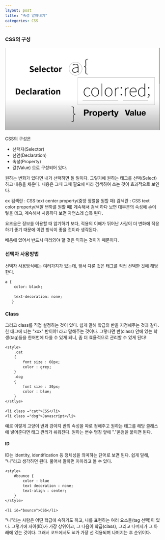 ```yaml
---
layout: post
title: "속성 알아내기"
categories: CSS
---
```

### CSS의 구성
![/assets/images/CSS 구성.png>](</assets/images/CSS 구성.png>)

CSS의 구성은
- 선택자(Selector)
- 선언(Declaration)
- 속성(Property)
- 값(Value)
으로 구성되어 있다.

원하는 변화가 있다면 내가 선택하면 될 일이다.
그렇기에 원하는 태그를 선택(Select)하고 내용을 채운다.
내용은 그때 그때 필요에 따라 검색하여 쓰는 것이 효과적으로 보인다.

ex 검색란 : CSS text center property(중앙 정렬을 원할 때)
	 검색란 : CSS text color property(색깔 변화를 원할 때)
계속해서 검색 하다 보면 대부분의 속성에 손이 닿을 테고, 계속해서 사용하다 보면 자연스레 습득 된다.

요즈음은 정보를 이용할 때 암기하기 보다, 적용의 이해가 뛰어난 사람이 더 변화에 적응하기 좋기 때문에 이런 방식이 좋을 것이라 생각된다.

배움에 있어서 반드시 따라와야 할 것은 익히는 것이기 때문이다.


### 선택자 사용방법

선택자 사용방식에는 여러가지가 있는데, 앞서 다룬 것은 태그를 직접 선택한 것에 해당한다.
```
a {
	color: black;

    text-decoration: none;
   }
```

### Class
그리고 class를 직접 설정하는 것이 있다. 쉽게 말해 학급의 반을 지정해주는 것과 같다.
한 태그에 너는 "xxx" 반이야! 라고 말해주는 것이다.
그렇다면 반(class) 안에 있는 학생(tag)들을 한꺼번에 다룰 수 있게 되니, 좀 더 효율적으로 관리할 수 있게 된다!
```
<style>
	.cat 
	{
		font size : 60px;
		color : grey;	
	}
	.dog
	{
		font size : 30px;
		color : blue;
	}
</stlye>

<li class ="cat">CSS</li>
<li class ="dog">Javascript</li>
```

예로 이렇게 고양이 반과 강아지 반의 속성을 따로 정해주고 원하는 태그를 해당 클래스에 넣어준다면 태그 관리가 쉬워진다.
원하는 변수 명칭 앞에 "."온점을 붙이면 된다.
#### ID

ID는 identity, identification 등 정체성을 의미하는 단어로 보면 된다.
쉽게 말해, "나"라고 생각하면 된다.
풀어서 말하면 자아라고 볼 수 있다.

```
<style>
	#bounce {
		color : blue
		text decoration : none;
		text-align : center;
	}
</style>

<li id="bounce">CSS</li>
```


"나"라는 사람은 어떤 학급에 속하기도 하고, 나를 표현하는 여러 요소들(tag 선택)이 있다.
그렇기에 자아(ID)가 가장 상위이고, 그 다음이 학급(class), 그리고 나머지가 그 아래에 있는 것이다.
그래서 코드에서도 id가 가장 선 적용되며 나머지는 후 순위이다.
